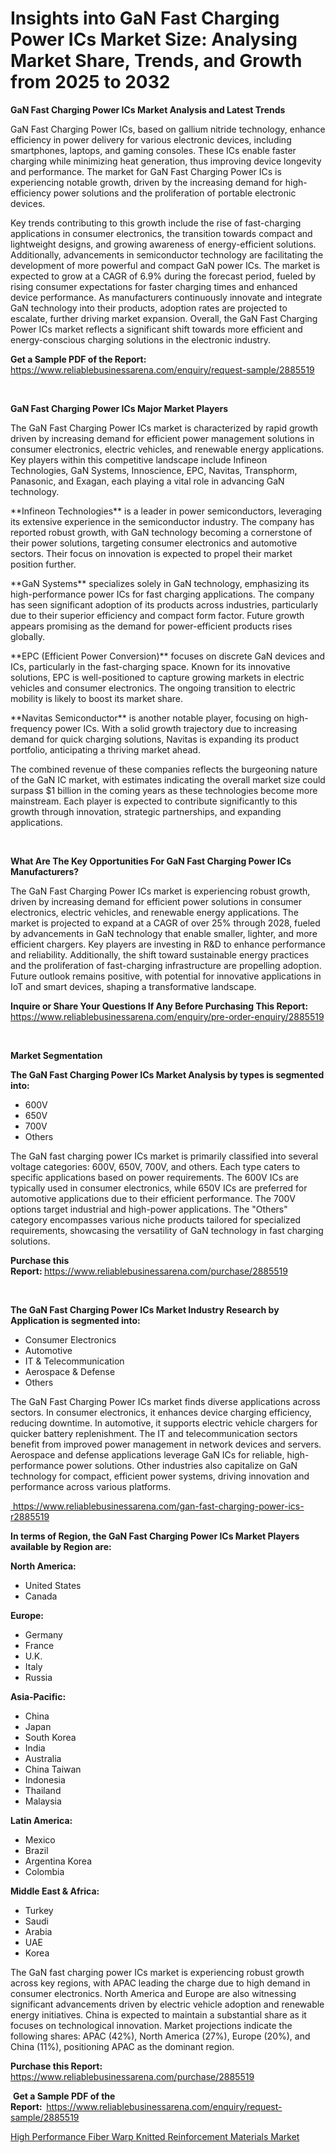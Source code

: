 <p><h1>Insights into GaN Fast Charging Power ICs Market Size: Analysing Market Share, Trends, and Growth from 2025 to 2032</h1></p><p><strong>GaN Fast Charging Power ICs Market Analysis and Latest Trends</strong></p>
<p><p>GaN Fast Charging Power ICs, based on gallium nitride technology, enhance efficiency in power delivery for various electronic devices, including smartphones, laptops, and gaming consoles. These ICs enable faster charging while minimizing heat generation, thus improving device longevity and performance. The market for GaN Fast Charging Power ICs is experiencing notable growth, driven by the increasing demand for high-efficiency power solutions and the proliferation of portable electronic devices. </p><p>Key trends contributing to this growth include the rise of fast-charging applications in consumer electronics, the transition towards compact and lightweight designs, and growing awareness of energy-efficient solutions. Additionally, advancements in semiconductor technology are facilitating the development of more powerful and compact GaN power ICs. The market is expected to grow at a CAGR of 6.9% during the forecast period, fueled by rising consumer expectations for faster charging times and enhanced device performance. As manufacturers continuously innovate and integrate GaN technology into their products, adoption rates are projected to escalate, further driving market expansion. Overall, the GaN Fast Charging Power ICs market reflects a significant shift towards more efficient and energy-conscious charging solutions in the electronic industry.</p></p>
<p><strong>Get a Sample PDF of the Report:&nbsp;</strong> <a href="https://www.reliablebusinessarena.com/enquiry/request-sample/2885519?utm_campaign=2221&utm_medium=2&utm_source=Github&utm_content=ia&utm_term=13032025&utm_id=gan-fast-charging-power-ics">https://www.reliablebusinessarena.com/enquiry/request-sample/2885519</a></p>
<p>&nbsp;</p>
<p><strong>GaN Fast Charging Power ICs Major Market Players</strong></p>
<p><p>The GaN Fast Charging Power ICs market is characterized by rapid growth driven by increasing demand for efficient power management solutions in consumer electronics, electric vehicles, and renewable energy applications. Key players within this competitive landscape include Infineon Technologies, GaN Systems, Innoscience, EPC, Navitas, Transphorm, Panasonic, and Exagan, each playing a vital role in advancing GaN technology.</p><p>**Infineon Technologies** is a leader in power semiconductors, leveraging its extensive experience in the semiconductor industry. The company has reported robust growth, with GaN technology becoming a cornerstone of their power solutions, targeting consumer electronics and automotive sectors. Their focus on innovation is expected to propel their market position further.</p><p>**GaN Systems** specializes solely in GaN technology, emphasizing its high-performance power ICs for fast charging applications. The company has seen significant adoption of its products across industries, particularly due to their superior efficiency and compact form factor. Future growth appears promising as the demand for power-efficient products rises globally.</p><p>**EPC (Efficient Power Conversion)** focuses on discrete GaN devices and ICs, particularly in the fast-charging space. Known for its innovative solutions, EPC is well-positioned to capture growing markets in electric vehicles and consumer electronics. The ongoing transition to electric mobility is likely to boost its market share.</p><p>**Navitas Semiconductor** is another notable player, focusing on high-frequency power ICs. With a solid growth trajectory due to increasing demand for quick charging solutions, Navitas is expanding its product portfolio, anticipating a thriving market ahead.</p><p>The combined revenue of these companies reflects the burgeoning nature of the GaN IC market, with estimates indicating the overall market size could surpass $1 billion in the coming years as these technologies become more mainstream. Each player is expected to contribute significantly to this growth through innovation, strategic partnerships, and expanding applications.</p></p>
<p>&nbsp;</p>
<p><strong>What Are The Key Opportunities For GaN Fast Charging Power ICs Manufacturers?</strong></p>
<p><p>The GaN Fast Charging Power ICs market is experiencing robust growth, driven by increasing demand for efficient power solutions in consumer electronics, electric vehicles, and renewable energy applications. The market is projected to expand at a CAGR of over 25% through 2028, fueled by advancements in GaN technology that enable smaller, lighter, and more efficient chargers. Key players are investing in R&D to enhance performance and reliability. Additionally, the shift toward sustainable energy practices and the proliferation of fast-charging infrastructure are propelling adoption. Future outlook remains positive, with potential for innovative applications in IoT and smart devices, shaping a transformative landscape.</p></p>
<p><strong>Inquire or Share Your Questions If Any Before Purchasing This Report:</strong> <a href="https://www.reliablebusinessarena.com/enquiry/pre-order-enquiry/2885519?utm_campaign=2221&utm_medium=2&utm_source=Github&utm_content=ia&utm_term=13032025&utm_id=gan-fast-charging-power-ics">https://www.reliablebusinessarena.com/enquiry/pre-order-enquiry/2885519</a></p>
<p>&nbsp;</p>
<p><strong>Market Segmentation</strong></p>
<p><strong>The GaN Fast Charging Power ICs Market Analysis by types is segmented into:</strong></p>
<p><ul><li>600V</li><li>650V</li><li>700V</li><li>Others</li></ul></p>
<p><p>The GaN fast charging power ICs market is primarily classified into several voltage categories: 600V, 650V, 700V, and others. Each type caters to specific applications based on power requirements. The 600V ICs are typically used in consumer electronics, while 650V ICs are preferred for automotive applications due to their efficient performance. The 700V options target industrial and high-power applications. The "Others" category encompasses various niche products tailored for specialized requirements, showcasing the versatility of GaN technology in fast charging solutions.</p></p>
<p><strong>Purchase this Report:&nbsp;</strong><a href="https://www.reliablebusinessarena.com/purchase/2885519?utm_campaign=2221&utm_medium=2&utm_source=Github&utm_content=ia&utm_term=13032025&utm_id=gan-fast-charging-power-ics">https://www.reliablebusinessarena.com/purchase/2885519</a></p>
<p>&nbsp;</p>
<p><strong>The GaN Fast Charging Power ICs Market Industry Research by Application is segmented into:</strong></p>
<p><ul><li>Consumer Electronics</li><li>Automotive</li><li>IT & Telecommunication</li><li>Aerospace & Defense</li><li>Others</li></ul></p>
<p><p>The GaN Fast Charging Power ICs market finds diverse applications across sectors. In consumer electronics, it enhances device charging efficiency, reducing downtime. In automotive, it supports electric vehicle chargers for quicker battery replenishment. The IT and telecommunication sectors benefit from improved power management in network devices and servers. Aerospace and defense applications leverage GaN ICs for reliable, high-performance power solutions. Other industries also capitalize on GaN technology for compact, efficient power systems, driving innovation and performance across various platforms.</p></p>
<p><a href="https://www.reliablebusinessarena.com/gan-fast-charging-power-ics-r2885519?utm_campaign=2221&utm_medium=2&utm_source=Github&utm_content=ia&utm_term=13032025&utm_id=gan-fast-charging-power-ics">&nbsp;https://www.reliablebusinessarena.com/gan-fast-charging-power-ics-r2885519</a></p>
<p><strong>In terms of Region, the GaN Fast Charging Power ICs Market Players available by Region are:</strong></p>
<p>
    <p> <strong> North America: </strong>
        <ul>
            <li>United States</li>
            <li>Canada</li>
        </ul>
        </p> 
    <p> <strong> Europe: </strong>
        <ul>
            <li>Germany</li>
            <li>France</li>
            <li>U.K.</li>
            <li>Italy</li>
            <li>Russia</li>
        </ul>
        </p> 
    <p> <strong> Asia-Pacific: </strong>
        <ul>
            <li>China</li>
            <li>Japan</li>
            <li>South Korea</li>
            <li>India</li>
            <li>Australia</li>
            <li>China Taiwan</li>
            <li>Indonesia</li>
            <li>Thailand</li>
            <li>Malaysia</li>
        </ul>
        </p> 
    <p> <strong> Latin America: </strong>
        <ul>
            <li>Mexico</li>
            <li>Brazil</li>
            <li>Argentina Korea</li>
            <li>Colombia</li>
        </ul>
        </p> 
    <p> <strong> Middle East & Africa: </strong>
        <ul>
            <li>Turkey</li>
            <li>Saudi</li>
            <li>Arabia</li>
            <li>UAE</li>
            <li>Korea</li>
        </ul>
    </p>
    </p>
<p><p>The GaN fast charging power ICs market is experiencing robust growth across key regions, with APAC leading the charge due to high demand in consumer electronics. North America and Europe are also witnessing significant advancements driven by electric vehicle adoption and renewable energy initiatives. China is expected to maintain a substantial share as it focuses on technological innovation. Market projections indicate the following shares: APAC (42%), North America (27%), Europe (20%), and China (11%), positioning APAC as the dominant region.</p></p>
<p><strong>Purchase this Report: </strong><a href="https://www.reliablebusinessarena.com/purchase/2885519?utm_campaign=2221&utm_medium=2&utm_source=Github&utm_content=ia&utm_term=13032025&utm_id=gan-fast-charging-power-ics">https://www.reliablebusinessarena.com/purchase/2885519</a></p>
<p>&nbsp;<strong>Get a Sample PDF of the Report:&nbsp;&nbsp;</strong><a href="https://www.reliablebusinessarena.com/enquiry/request-sample/2885519?utm_campaign=2221&utm_medium=2&utm_source=Github&utm_content=ia&utm_term=13032025&utm_id=gan-fast-charging-power-ics">https://www.reliablebusinessarena.com/enquiry/request-sample/2885519</a></p>
<p><strong></strong></p>
<p><p><a href="https://github.com/delindacallegari68/Market-Research-Report-List-1/blob/main/high-performance-fiber-warp-knitted-reinforcement-materials-market.md?utm_campaign=2221&utm_medium=2&utm_source=Github&utm_content=ia&utm_term=13032025&utm_id=gan-fast-charging-power-ics">High Performance Fiber Warp Knitted Reinforcement Materials Market</a></p></p>